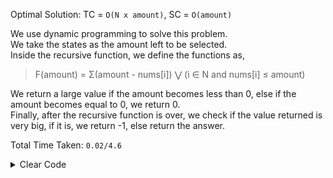Optimal Solution: TC = `O(N x amount)`, SC = `O(amount)`

We use dynamic programming to solve this problem. <br>
We take the states as the amount left to be selected. <br>
Inside the recursive function, we define the functions as, <br>

> F(amount) = Σ(amount - nums[i]) ⋁ (i ∈ N and nums[i] ≤ amount) <br>
>

We return a large value if the amount becomes less than 0, else if the amount becomes equal to 0, we return 0. <br>
Finally, after the recursive function is over, we check if the value returned is very big, if it is, we return -1, else return the answer. <br>

Total Time Taken: `0.02/4.6`

<details>
	<summary> Clear Code </summary> 


	[](https://github.com/archishmanghos/code-images/blob/master/GFG-Min-Coin.png)

</details>